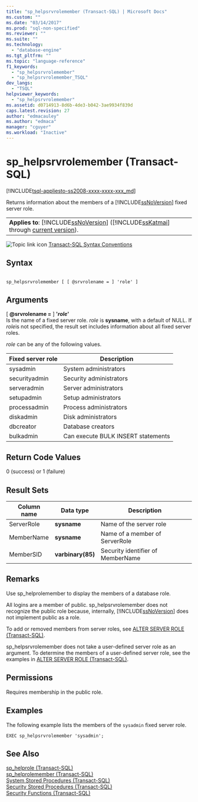 ```yaml
---
title: "sp_helpsrvrolemember (Transact-SQL) | Microsoft Docs"
ms.custom: ""
ms.date: "03/14/2017"
ms.prod: "sql-non-specified"
ms.reviewer: ""
ms.suite: ""
ms.technology: 
  - "database-engine"
ms.tgt_pltfrm: ""
ms.topic: "language-reference"
f1_keywords: 
  - "sp_helpsrvrolemember"
  - "sp_helpsrvrolemember_TSQL"
dev_langs: 
  - "TSQL"
helpviewer_keywords: 
  - "sp_helpsrvrolemember"
ms.assetid: d0714913-8d6b-4de3-b042-3ae9934f839d
caps.latest.revision: 27
author: "edmacauley"
ms.author: "edmaca"
manager: "cguyer"
ms.workload: "Inactive"
---
```

# sp_helpsrvrolemember (Transact-SQL)
[!INCLUDE[tsql-appliesto-ss2008-xxxx-xxxx-xxx_md](../../includes/tsql-appliesto-ss2008-xxxx-xxxx-xxx-md.md)]

  Returns information about the members of a [!INCLUDE[ssNoVersion](../../includes/ssnoversion-md.md)] fixed server role.  
  
||  
|-|  
|**Applies to**: [!INCLUDE[ssNoVersion](../../includes/ssnoversion-md.md)] ([!INCLUDE[ssKatmai](../../includes/sskatmai-md.md)] through [current version](http://go.microsoft.com/fwlink/p/?LinkId=299658)).|  
  
 ![Topic link icon](../../database-engine/configure-windows/media/topic-link.gif "Topic link icon") [Transact-SQL Syntax Conventions](../../t-sql/language-elements/transact-sql-syntax-conventions-transact-sql.md)  
  
## Syntax  
  
```  
  
sp_helpsrvrolemember [ [ @srvrolename = ] 'role' ]  
```  
  
## Arguments  
 [ **@srvrolename =** ] **'***role***'**  
 Is the name of a fixed server role. *role* is **sysname**, with a default of NULL. If *role*is not specified, the result set includes information about all fixed server roles.  
  
 *role* can be any of the following values.  
  
|Fixed server role|Description|  
|-----------------------|-----------------|  
|sysadmin|System administrators|  
|securityadmin|Security administrators|  
|serveradmin|Server administrators|  
|setupadmin|Setup administrators|  
|processadmin|Process administrators|  
|diskadmin|Disk administrators|  
|dbcreator|Database creators|  
|bulkadmin|Can execute BULK INSERT statements|  
  
## Return Code Values  
 0 (success) or 1 (failure)  
  
## Result Sets  
  
|Column name|Data type|Description|  
|-----------------|---------------|-----------------|  
|ServerRole|**sysname**|Name of the server role|  
|MemberName|**sysname**|Name of a member of ServerRole|  
|MemberSID|**varbinary(85)**|Security identifier of MemberName|  
  
## Remarks  
 Use sp_helprolemember to display the members of a database role.  
  
 All logins are a member of public. sp_helpsrvrolemember does not recognize the public role because, internally, [!INCLUDE[ssNoVersion](../../includes/ssnoversion-md.md)] does not implement public as a role.  
  
 To add or removed members from server roles, see [ALTER SERVER ROLE &#40;Transact-SQL&#41;](../../t-sql/statements/alter-server-role-transact-sql.md).  
  
 sp_helpsrvrolemember does not take a user-defined server role as an argument. To determine the members of a user-defined server role, see the examples in [ALTER SERVER ROLE &#40;Transact-SQL&#41;](../../t-sql/statements/alter-server-role-transact-sql.md).  
  
## Permissions  
 Requires membership in the public role.  
  
## Examples  
 The following example lists the members of the `sysadmin` fixed server role.  
  
```  
EXEC sp_helpsrvrolemember 'sysadmin';  
```  
  
## See Also  
 [sp_helprole &#40;Transact-SQL&#41;](../../relational-databases/system-stored-procedures/sp-helprole-transact-sql.md)   
 [sp_helprolemember &#40;Transact-SQL&#41;](../../relational-databases/system-stored-procedures/sp-helprolemember-transact-sql.md)   
 [System Stored Procedures &#40;Transact-SQL&#41;](../../relational-databases/system-stored-procedures/system-stored-procedures-transact-sql.md)   
 [Security Stored Procedures &#40;Transact-SQL&#41;](../../relational-databases/system-stored-procedures/security-stored-procedures-transact-sql.md)   
 [Security Functions &#40;Transact-SQL&#41;](../../t-sql/functions/security-functions-transact-sql.md)  
  
  
